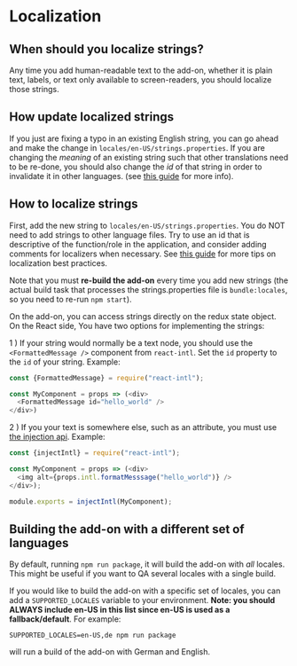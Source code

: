 # Localization

## When should you localize strings?

Any time you add human-readable text to the add-on, whether it is plain text, labels, or text only available to screen-readers, you should localize those strings.

## How update localized strings

If you just are fixing a typo in an existing English string, you can go ahead and make the change in `locales/en-US/strings.properties`. If you are changing the *meaning* of an existing string such that other translations need to be re-done, you should also change the *id* of that string in order to invalidate it in other languages. (see [this guide](https://developer.mozilla.org/en-US/docs/Mozilla/Localization/Localization_content_best_practices#Changing_existing_strings) for more info).

## How to localize strings

First, add the new string to `locales/en-US/strings.properties`. You do NOT need to add strings to other language files. Try to use an id that is descriptive of the function/role in the application, and consider adding comments for localizers when necessary. See [this guide](https://developer.mozilla.org/en-US/docs/Mozilla/Localization/Localization_content_best_practices
) for more tips on localization best practices.

Note that you must **re-build the add-on** every time you add new strings (the actual build task that processes the strings.properties file is `bundle:locales`, so you need to re-run `npm start`).

On the add-on, you can access strings directly on the redux state object. On the React side, You have two options for implementing the strings:

1 ) If your string would normally be a text node, you should use the `<FormattedMessage />` component from `react-intl`. Set the `id` property to the `id` of your string. Example:

```js
const {FormattedMessage} = require("react-intl");

const MyComponent = props => (<div>
  <FormattedMessage id="hello_world" />
</div>)
```

2 ) If you your text is somewhere else, such as an attribute, you must use [the injection api](https://github.com/yahoo/react-intl/wiki/API#injection-api). Example:

```js
const {injectIntl} = require("react-intl");

const MyComponent = props => (<div>
  <img alt={props.intl.formatMesssage("hello_world")} />
</div>);

module.exports = injectIntl(MyComponent);
```

## Building the add-on with a different set of languages

By default, running `npm run package`, it will build the add-on with *all* locales. This might be useful if you want to QA several locales with a single build.

If you would like to build the add-on with a specific set of locales, you can add a `SUPPORTED_LOCALES` variable to your environment. **Note: you should ALWAYS include en-US in this list since en-US is used as a fallback/default**. For example:

```
SUPPORTED_LOCALES=en-US,de npm run package
```

will run a build of the add-on with German and English.
